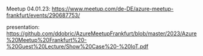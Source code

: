 Meetup 04.01.23: https://www.meetup.com/de-DE/azure-meetup-frankfurt/events/290687753/

presentation: https://github.com/ddobric/AzureMeetupFrankfurt/blob/master/2023/Azure%20Meetup%20Frankfurt%20-%20Guest%20Lecture/Show%20Case%20-%20IoT.pdf
